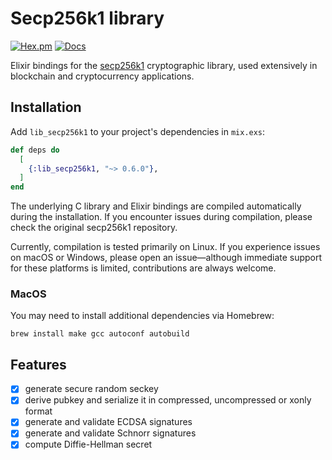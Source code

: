# Secp256k1 library

[![Hex.pm](https://img.shields.io/hexpm/v/lib_secp256k1.svg?style=flat&color=blue)](https://hex.pm/packages/lib_secp256k1)
[![Docs](https://img.shields.io/badge/api-docs-green.svg?style=flat)](https://hexdocs.pm/lib_secp256k1)

Elixir bindings for the [secp256k1](https://github.com/bitcoin-core/secp256k1) cryptographic
library, used extensively in blockchain and cryptocurrency applications.

## Installation

Add `lib_secp256k1` to your project's dependencies in `mix.exs`:

```elixir
def deps do
  [
    {:lib_secp256k1, "~> 0.6.0"},
  ]
end
```

The underlying C library and Elixir bindings are compiled automatically during the installation.
If you encounter issues during compilation, please check the original secp256k1 repository.

Currently, compilation is tested primarily on Linux. If you experience issues on macOS or Windows,
please open an issue—although immediate support for these platforms is limited, contributions are
always welcome.

### MacOS

You may need to install additional dependencies via Homebrew:

```
brew install make gcc autoconf autobuild
```

## Features

- [x] generate secure random seckey
- [x] derive pubkey and serialize it in compressed, uncompressed or xonly format
- [x] generate and validate ECDSA signatures
- [x] generate and validate Schnorr signatures
- [x] compute Diffie-Hellman secret
